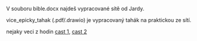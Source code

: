 V souboru bible.docx najdeš vypracované sítě od Jardy.

vice_epicky_tahak (.pdf/.drawio) je vypracovaný tahák na praktickou ze sítí.

nejaky veci z hodin [cast 1](./z_hodin.md), [cast 2](./z_hodin2)

